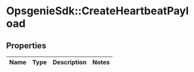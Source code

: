 # OpsgenieSdk::CreateHeartbeatPayload

## Properties
Name | Type | Description | Notes
------------ | ------------- | ------------- | -------------


